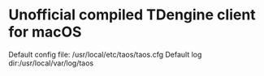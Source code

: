# Unofficial compiled TDengine client for macOS
 
Default config file: /usr/local/etc/taos/taos.cfg
Default log dir:/usr/local/var/log/taos

